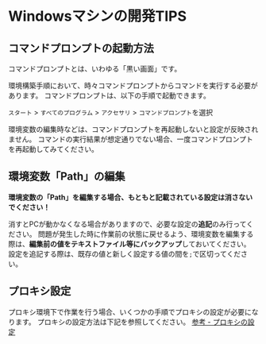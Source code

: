 # Windowsマシンの開発TIPS

## コマンドプロンプトの起動方法

コマンドプロンプトとは、いわゆる「黒い画面」です。

環境構築手順において、時々コマンドプロンプトからコマンドを実行する必要があります。
コマンドプロンプトは、以下の手順で起動できます。

`スタート` > `すべてのプログラム` > `アクセサリ` > `コマンドプロンプト`を選択

環境変数の編集時などは、コマンドプロンプトを再起動しないと設定が反映されません。
コマンドの実行結果が想定通りでない場合、一度コマンドプロンプトを再起動してみてください。

## 環境変数「Path」の編集

**環境変数の「Path」を編集する場合、もともと記載されている設定は消さないでください！**

消すとPCが動かなくなる場合がありますので、必要な設定の**追記**のみ行ってください。
問題が発生した時に作業前の状態に戻せるよう、環境変数を編集する際は、**編集前の値をテキストファイル等にバックアップ**しておいてください。
設定を追記する際は、既存の値と新しく設定する値の間を`;`で区切ってください。

## プロキシ設定

プロキシ環境下で作業を行う場合、いくつかの手順でプロキシの設定が必要になります。
プロキシの設定方法は下記を参照してください。
[参考 - プロキシの設定](ProxyForWin.md)
